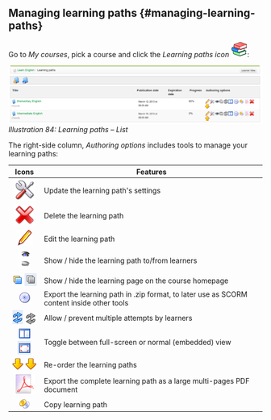 ## Managing learning paths {#managing-learning-paths}

Go to _My courses_, pick a course and click the _Learning paths icon_ _![](../assets/graphics36.png)_:

![](../assets/graphics38.png)*Illustration 84: Learning paths – List*

The right-side column, _Authoring options_ includes tools to manage your learning paths:

| Icons | Features |
| :-: | --- |
| <img src="../assets/images101.png"  width="42px"/> | Update the learning path&#039;s settings |
| <img src="../assets/images102.png" width="42px"/> | Delete the learning path |
| ![](../assets/graphics37.png) | Edit the learning path |
| ![](../assets/images104.png) ![](../assets/images105.png) | Show / hide the learning path to/from learners |
| ![](../assets/images106.png) ![](../assets/images107.png) | Show / hide the learning page on the course homepage |
| ![](../assets/images108.png) | Export the learning path in .zip format, to later use as SCORM content inside other tools |
| ![](../assets/images109.png) ![](../assets/images110.png) | Allow / prevent multiple attempts by learners |
| ![](../assets/graphics362.png) ![](../assets/images111.png) | Toggle between full-screen or normal (embedded) view |
| ![](../assets/graphics39.png) ![](../assets/graphics42.png) | Re-order the learning paths |
| <img src="../assets/images114.png" width="42px" /> | Export the complete learning path as a large multi-pages PDF document |
| ![](../assets/graphics40.png) | Copy learning path |

